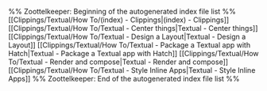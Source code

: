 %% Zoottelkeeper: Beginning of the autogenerated index file list  %%
 [[Clippings/Textual/How To/(index) - Clippings|(index) - Clippings]]
 [[Clippings/Textual/How To/Textual - Center things|Textual - Center things]]
 [[Clippings/Textual/How To/Textual - Design a Layout|Textual - Design a Layout]]
 [[Clippings/Textual/How To/Textual - Package a Textual app with Hatch|Textual - Package a Textual app with Hatch]]
 [[Clippings/Textual/How To/Textual - Render and compose|Textual - Render and compose]]
 [[Clippings/Textual/How To/Textual - Style Inline Apps|Textual - Style Inline Apps]]
%% Zoottelkeeper: End of the autogenerated index file list  %%

